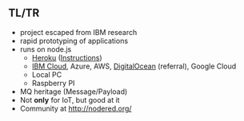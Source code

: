 ##  TL/TR

- project escaped from IBM research
- rapid prototyping of applications
- runs on node.js
  - [Heroku](https://www.heroku.com) ([Instructions](https://wissel.net/blog/2018/02/running-nodered-on-heroku-with-salesforce.html))
  - [IBM Cloud](https://www.bluemix.net/), Azure, AWS, [DigitalOcean](https://m.do.co/c/2ad45997ce93) (referral), Google Cloud
  - Local PC
  - Raspberry PI 
- MQ heritage (Message/Payload)
- Not **only** for IoT, but good at it
- Community at http://nodered.org/ 
